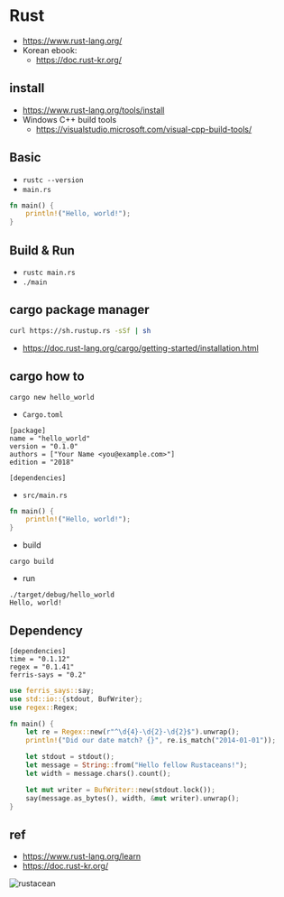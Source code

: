 # Rust
* https://www.rust-lang.org/
* Korean ebook:
  * https://doc.rust-kr.org/

## install
* https://www.rust-lang.org/tools/install
* Windows C++ build tools
  * https://visualstudio.microsoft.com/visual-cpp-build-tools/

## Basic
* `rustc --version`
* `main.rs`

```rust
fn main() {
    println!("Hello, world!");
}
```

## Build & Run
* `rustc main.rs`
* `./main`

## cargo package manager
```bash
curl https://sh.rustup.rs -sSf | sh
```

* https://doc.rust-lang.org/cargo/getting-started/installation.html

## cargo how to
```
cargo new hello_world
```

* `Cargo.toml`

```
[package]
name = "hello_world"
version = "0.1.0"
authors = ["Your Name <you@example.com>"]
edition = "2018"

[dependencies]
```

* `src/main.rs`

```rust
fn main() {
    println!("Hello, world!");
}
```

* build

```
cargo build
```

* run

```
./target/debug/hello_world
Hello, world!
```

## Dependency

```
[dependencies]
time = "0.1.12"
regex = "0.1.41"
ferris-says = "0.2"
```

```rust
use ferris_says::say;
use std::io::{stdout, BufWriter};
use regex::Regex;

fn main() {
    let re = Regex::new(r"^\d{4}-\d{2}-\d{2}$").unwrap();
    println!("Did our date match? {}", re.is_match("2014-01-01"));

    let stdout = stdout();
    let message = String::from("Hello fellow Rustaceans!");
    let width = message.chars().count();

    let mut writer = BufWriter::new(stdout.lock());
    say(message.as_bytes(), width, &mut writer).unwrap();
}
```

## ref
* https://www.rust-lang.org/learn
* https://doc.rust-kr.org/

<img src="https://www.rust-lang.org/static/images/ferris.gif" alt="rustacean" />
